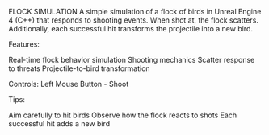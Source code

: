 FLOCK SIMULATION
A simple simulation of a flock of birds in Unreal Engine 4 (C++) that responds to shooting events.
When shot at, the flock scatters. Additionally, each successful hit transforms the projectile into a new bird.

Features:

Real-time flock behavior simulation
Shooting mechanics
Scatter response to threats
Projectile-to-bird transformation

Controls:
Left Mouse Button - Shoot

Tips:

Aim carefully to hit birds
Observe how the flock reacts to shots
Each successful hit adds a new bird

